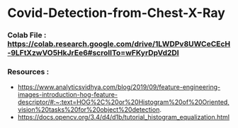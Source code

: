 # Covid-Detection-from-Chest-X-Ray

### Colab File : https://colab.research.google.com/drive/1LWDPv8UWCeCEcH-9LFtXzwVO5HkJrEe6#scrollTo=wFKyrDpVd2DI
### Resources : 
- https://www.analyticsvidhya.com/blog/2019/09/feature-engineering-images-introduction-hog-feature-descriptor/#:~:text=HOG%2C%20or%20Histogram%20of%20Oriented,vision%20tasks%20for%20object%20detection.
- https://docs.opencv.org/3.4/d4/d1b/tutorial_histogram_equalization.html
         
